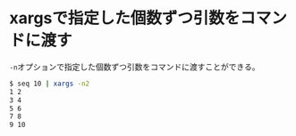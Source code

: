 # xargsで指定した個数ずつ引数をコマンドに渡す

`-n`オプションで指定した個数ずつ引数をコマンドに渡すことができる。

```bash
$ seq 10 | xargs -n2
1 2
3 4
5 6
7 8
9 10
```
